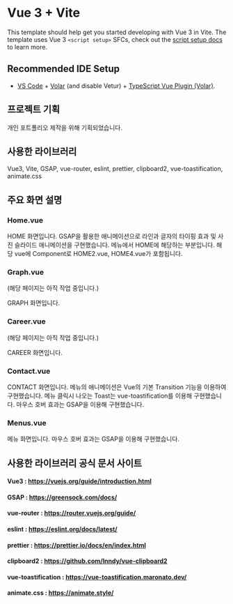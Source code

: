 # Vue 3 + Vite

This template should help get you started developing with Vue 3 in Vite. The template uses Vue 3 `<script setup>` SFCs, check out the [script setup docs](https://v3.vuejs.org/api/sfc-script-setup.html#sfc-script-setup) to learn more.

## Recommended IDE Setup

-   [VS Code](https://code.visualstudio.com/) + [Volar](https://marketplace.visualstudio.com/items?itemName=Vue.volar) (and disable Vetur) + [TypeScript Vue Plugin (Volar)](https://marketplace.visualstudio.com/items?itemName=Vue.vscode-typescript-vue-plugin).

## 프로젝트 기획

개인 포트폴리오 제작을 위해 기획되었습니다.

## 사용한 라이브러리

Vue3, Vite, GSAP, vue-router, eslint, prettier, clipboard2, vue-toastification, animate.css

## 주요 화면 설명

### Home.vue

HOME 화면입니다. GSAP을 활용한 애니메이션으로 라인과 글자의 타이핑 효과 및 사진 슬라이드 애니메이션을 구현했습니다. 메뉴에서 HOME에 해당하는 부분입니다. 해당 vue에 Component로 HOME2.vue, HOME4.vue가 포함됩니다.

### Graph.vue

(해당 페이지는 아직 작업 중입니다.)

GRAPH 화면입니다.

### Career.vue

(해당 페이지는 아직 작업 중입니다.)

CAREER 화면입니다.

### Contact.vue

CONTACT 화면입니다. 메뉴의 애니메이션은 Vue의 기본 Transition 기능을 이용하여 구현했습니다. 메뉴 클릭시 나오는 Toast는 vue-toastification를 이용해 구현했습니다. 마우스 호버 효과는 GSAP을 이용해 구현했습니다.

### Menus.vue

메뉴 화면입니다. 마우스 호버 효과는 GSAP을 이용해 구현했습니다.

## 사용한 라이브러리 공식 문서 사이트

#### Vue3 : https://vuejs.org/guide/introduction.html

#### GSAP : https://greensock.com/docs/

#### vue-router : https://router.vuejs.org/guide/

#### eslint : https://eslint.org/docs/latest/

#### prettier : https://prettier.io/docs/en/index.html

#### clipboard2 : https://github.com/Inndy/vue-clipboard2

#### vue-toastification : https://vue-toastification.maronato.dev/

#### animate.css : https://animate.style/
